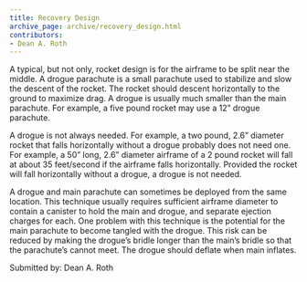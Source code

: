 ```yaml
---
title: Recovery Design
archive_page: archive/recovery_design.html
contributors:
- Dean A. Roth
---
```

A typical, but not only, rocket design is for the airframe to be split near the middle. A drogue parachute is a small parachute used to stabilize and slow the descent of the rocket. The rocket should descent horizontally to the ground to maximize drag. A drogue is usually much smaller than the main parachute. For example, a five pound rocket may use a 12” drogue parachute.

A drogue is not always needed. For example, a two pound, 2.6” diameter rocket that falls horizontally without a drogue probably does not need one. For example, a 50” long, 2.6” diameter airframe of a 2 pound rocket will fall at about 35 feet/second if the airframe falls horizontally. Provided the rocket will fall horizontally without a drogue, a drogue is not needed.

A drogue and main parachute can sometimes be deployed from the same location. This technique usually requires sufficient airframe diameter to contain a canister to hold the main and drogue, and separate ejection charges for each. One problem with this technique is the potential for the main parachute to become tangled with the drogue. This risk can be reduced by making the drogue’s bridle longer than the main’s bridle so that the parachute’s cannot meet. The drogue should deflate when main inflates.

Submitted by: Dean A. Roth
